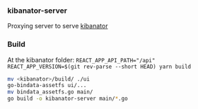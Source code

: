 ### kibanator-server

Proxying server to serve [kibanator](https://github.com/mgurov/kibanator)

### Build 

At the kibanator folder: `REACT_APP_API_PATH="/api" REACT_APP_VERSION=$(git rev-parse --short HEAD) yarn build`

````bash
mv <kibanator>/build/ ./ui
go-bindata-assetfs ui/...
mv bindata_assetfs.go main/
go build -o kibanator-server main/*.go
````

